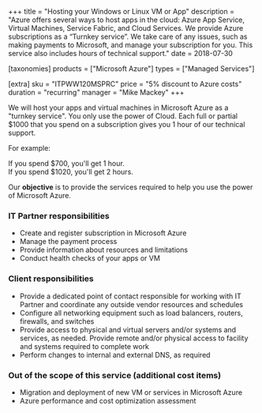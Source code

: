 +++
title = "Hosting your Windows or Linux VM or App"
description = "Azure offers several ways to host apps in the cloud: Azure App Service, Virtual Machines, Service Fabric, and Cloud Services. We provide Azure subscriptions as a “Turnkey service”. We take care of any issues, such as making payments to Microsoft, and manage your subscription for you. This service also includes hours of technical support."
date = 2018-07-30

[taxonomies]
products = ["Microsoft Azure"]
types = ["Managed Services"]

[extra]
sku = "ITPWW120MSPRC"
price = "5% discount to Azure costs"
duration = "recurring"
manager = "Mike Mackey"
+++

We will host your apps and virtual machines in Microsoft Azure as a
"turnkey service". You only use the power of Cloud. Each full or partial
\$1000 that you spend on a subscription gives you 1 hour of our
technical support.

For example:

If you spend \$700, you'll get 1 hour.\
If you spend \$1020, you'll get 2 hours.

Our **objective** is to provide the services required to help you use
the power of Microsoft Azure.

### IT Partner responsibilities

-   Create and register subscription in Microsoft Azure
-   Manage the payment process
-   Provide information about resources and limitations
-   Conduct health checks of your apps or VM

### Client responsibilities

-   Provide a dedicated point of contact responsible for working with IT
    Partner and coordinate any outside vendor resources and schedules
-   Configure all networking equipment such as load balancers, routers,
    firewalls, and switches
-   Provide access to physical and virtual servers and/or systems and
    services, as needed. Provide remote and/or physical access to
    facility and systems required to complete work
-   Perform changes to internal and external DNS, as required

### Out of the scope of this service (additional cost items)

-   Migration and deployment of new VM or services in Microsoft Azure
-   Azure performance and cost optimization assessment